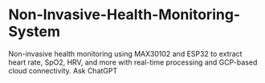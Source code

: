 # Non-Invasive-Health-Monitoring-System
Non-invasive health monitoring using MAX30102 and ESP32 to extract heart rate, SpO2, HRV, and more with real-time processing and GCP-based cloud connectivity.          Ask ChatGPT

